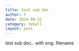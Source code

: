 ```yaml
---
title: test sub doc
author: Y
date: 2024-09-22
category: Jekyll
layout: post
---
```



test sub doc.. with eng. filename

